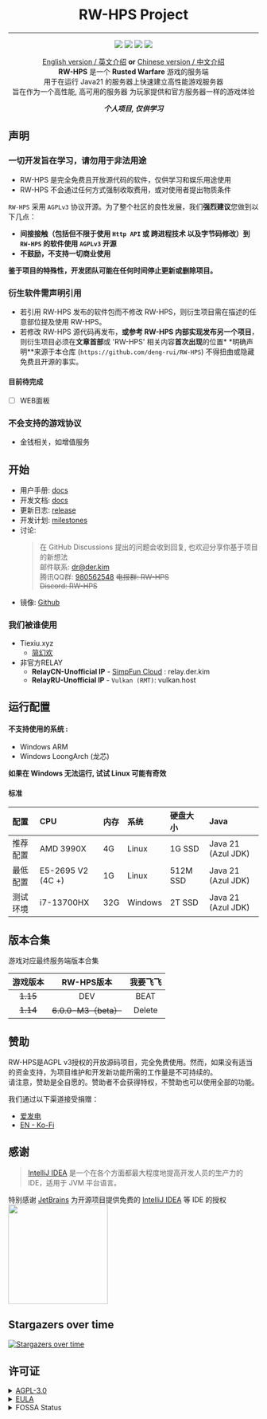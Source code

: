 <div align="center">
<h1>RW-HPS Project</h1>

----
![](https://img.shields.io/github/stars/deng-rui/RW-HPS.svg)
![](https://github.com/deng-rui/RW-HPS/actions/workflows/gradle.yml/badge.svg?branch=master)
![](https://jitpack.io/v/deng-rui/RW-HPS.svg)
![](https://app.fossa.com/api/projects/git%2Bgithub.com%2FRW-HPS%2FRW-HPS.svg?type=shield)

[English version / 英文介绍](README.md) **or** [Chinese version / 中文介绍](README-CN.md)  
**RW-HPS** 是一个 **Rusted Warfare** 游戏的服务端  
用于在运行 Java21 的服务器上快速建立高性能游戏服务器  
旨在作为一个高性能, 高可用的服务器 为玩家提供和官方服务器一样的游戏体验

_**个人项目, 仅供学习**_
</div>

## 声明

### 一切开发旨在学习，请勿用于非法用途

- RW-HPS 是完全免费且开放源代码的软件，仅供学习和娱乐用途使用
- RW-HPS 不会通过任何方式强制收取费用，或对使用者提出物质条件

`RW-HPS` 采用 `AGPLv3` 协议开源。为了整个社区的良性发展，我们**强烈建议**您做到以下几点：

- **间接接触（包括但不限于使用 `Http API` 或 跨进程技术 以及字节码修改）到 `RW-HPS` 的软件使用 `AGPLv3` 开源**
- **不鼓励，不支持一切商业使用**

**鉴于项目的特殊性，开发团队可能在任何时间停止更新或删除项目。**

### 衍生软件需声明引用

- 若引用 RW-HPS 发布的软件包而不修改 RW-HPS，则衍生项目需在描述的任意部位提及使用 RW-HPS。
- 若修改 RW-HPS 源代码再发布，**或参考 RW-HPS 内部实现发布另一个项目**，则衍生项目必须在**文章首部**或 'RW-HPS' 相关内容**首次出现**的位置*
  *明确声明**来源于本仓库 (`https://github.com/deng-rui/RW-HPS`) 不得扭曲或隐藏免费且开源的事实。

#### 目前待完成

- [ ] WEB面板

### 不会支持的游戏协议

- 金钱相关，如增值服务

## 开始

- 用户手册: [docs](docs/zh/run/UserManual.md)
- 开发文档: [docs](docs/zh/README.md)
- 更新日志: [release](https://github.com/deng-rui/RW-HPS/releases)
- 开发计划: [milestones](https://github.com/deng-rui/RW-HPS/milestones)
- 讨论:
  > 在 GitHub Discussions 提出的问题会收到回复, 也欢迎分享你基于项目的新想法  
  > 邮件联系: dr@der.kim  
  > 腾讯QQ群: [980562548](https://qm.qq.com/cgi-bin/qm/qr?k=mxR_X-QsuLG6PeVaJspPqUOS_iWL02nx&jump_from=webapi&authKey=WSxLsF8GcHdYB3VIrOxNnprRSQBBlklBww6AF420KTmhcow3jYLQKEF3z3Qy+Vfx)
  > <del>电报群: RW-HPS </del>  
  > <del>Discord: RW-HPS </del>
- 镜像:
  [Github](https://github.com/deng-rui/RW-HPS)

### 我们被谁使用

- Tiexiu.xyz
    - [简幻欢](https://sfe.simpfun.cn)
- 非官方RELAY
    - **RelayCN-Unofficial IP** - [SimpFun Cloud](https://cloud.simpfun.cn) : relay.der.kim
    - **RelayRU-Unofficial IP** - `Vulkan (RMT)`: vulkan.host

## 运行配置

#### 不支持使用的系统 :

+ Windows ARM
+ Windows LoongArch (龙芯)

**如果在 Windows 无法运行, 试试 Linux 可能有奇效**

#### 标准

| 配置 		  | CPU                     | 内存 	  | 系统 			 | 硬盘大小 	    | Java    |
|:-------|:------------------------|:------|:-------|:----------|:--------|
| 推荐配置 	    | AMD 3990X | 4G | Linux      | 1G SSD | Java 21 (Azul JDK)      |
| 最低配置 	        | E5-2695 V2 (4C +)  | 1G  | Linux      | 512M SSD | Java 21 (Azul JDK)      |
| 测试环境 	        | i7-13700HX          | 32G  | Windows      | 2T SSD | Java 21 (Azul JDK)    |

## 版本合集

游戏对应最终服务端版本合集

|    游戏版本     |      RW-HPS版本      |  我要飞飞  |
|:-----------:|:------------------:|:------:|
|  ~~1.15~~   | DEV | BEAT |
| ~~1.14~~ |     ~~6.0.0-M3（beta）~~      | Delete |

## 赞助

RW-HPS是AGPL v3授权的开放源码项目，完全免费使用。然而，如果没有适当的资金支持，为项目维护和开发新功能所需的工作量是不可持续的。  
请注意，赞助是全自愿的。赞助者不会获得特权，不赞助也可以使用全部的功能。

我们通过以下渠道接受捐赠：

+ [爱发电](https://afdian.net/@derdct)
+ [EN - Ko-Fi](https://ko-fi.com/derdct)

## 感谢

> [IntelliJ IDEA](https://zh.wikipedia.org/zh-hans/IntelliJ_IDEA) 是一个在各个方面都最大程度地提高开发人员的生产力的 IDE，适用于 JVM 平台语言。

特别感谢 [JetBrains](https://www.jetbrains.com/?from=rw-hps)
为开源项目提供免费的 [IntelliJ IDEA](https://www.jetbrains.com/idea/?from=rw-hps) 等 IDE 的授权  
[<img src=".github/jetbrains-variant-3.png" width="200"/>](https://www.jetbrains.com/?from=rw-hps)

## Stargazers over time

[![Stargazers over time](https://starchart.cc/deng-rui/RW-HPS.svg)](https://starchart.cc/deng-rui/RW-HPS)

## 许可证

<details>
  <summary><a href="https://www.gnu.org/licenses/agpl-3.0.html">AGPL-3.0</a></summary>

```
Copyright (C) 2020-2022 RW-HPS Team and contributors.

This program is free software: you can redistribute it and/or modify
it under the terms of the GNU Affero General Public License as
published by the Free Software Foundation, either version 3 of the
License.

This program is distributed in the hope that it will be useful,
but WITHOUT ANY WARRANTY; without even the implied warranty of
MERCHANTABILITY or FITNESS FOR A PARTICULAR PURPOSE.  See the
GNU Affero General Public License for more details.

You should have received a copy of the GNU Affero General Public License
along with this program.  If not, see <http://www.gnu.org/licenses/>.
```

</details>



<details>
  <summary><a href="https://github.com/deng-rui/RW-HPS/blob/master/Server/src/main/resources/eula/China.md">EULA</a></summary>

```
版权所有©2022 RW-HPS.Team <RW-HPS@der.kim>

允许在其遵守CC BY-NC-SA 4.0协议的同时，每个人复制和分发此许可证文档的逐字记录副本，且允许对其进行更改，但必须保留其版权信息与原作者。

请务必仔细阅读和理解通用用户协议书中规定的所有权利和限制。在使用前，您需要仔细阅读并决定接受或不接受本协议的条款。除非或直至您接受本协议的条款，否则本软件及其相关副本、相关程序代码或相关资源不得在您的任何终端上下载、安装或使用。

您一旦下载、使用本软件及其相关副本、相关程序代码或相关资源，即表示您同意接受本协议各项条款的约束。如您不同意本协议中的条款，您则应当立即删除本软件、附属资源及其相关源代码。

本软件权利只许可使用，而不出售。

本协议与GNU Affero通用公共许可证(即AGPL协议)共同作为本软件与您的协议，且本协议与AGPL协议的冲突部分均按照本协议约束。您必须同时同意并遵守本协议与AGPL协议，否则，您应立即卸载、删除本软件、附属资源及其相关源代码。
```

</details>

<details>
  <summary>FOSSA Status</summary>

[![FOSSA Status](https://app.fossa.com/api/projects/git%2Bgithub.com%2FRW-HPS%2FRW-HPS.svg?type=large)](https://app.fossa.com/projects/git%2Bgithub.com%2FRW-HPS%2FRW-HPS?ref=badge_large)
</details>
